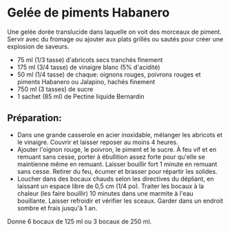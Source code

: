 # Gelée de piments Habanero

Une gelée dorée translucide dans laquelle on voit des morceaux de piment. Servir avec du fromage ou ajouter aux plats grillés ou sautés pour créer une explosion de saveurs.

- 75 ml (1/3 tasse) d'abricots secs tranchés finement
- 175 ml (3/4 tasse) de vinaigre blanc (5% d'acidité)
- 50 ml (1/4 tasse) de chaque: oignons rouges, poivrons rouges et piments Habanero ou Jalapino, hachés finement
- 750 ml (3 tasses) de sucre
- 1 sachet (85 ml) de Pectine liquide Bernardin

## Préparation:

- Dans une grande casserole en acier inoxidable, mélanger les abricots et le vinaigre. Couvrir et laisser reposer au moins 4 heures.
- Ajouter l'oignon rouge, le poivron, le piment et le sucre. À feu vif et en remuant sans cesse, porter à ébullition assez forte pour qu'elle se maintienne même en remuant. Laisser bouillir fort 1 minute en remuant sans cesse. Retirer du feu, écumer et brasser pour répartir les solides.
- Loucher dans des bocaux chauds selon les directives du dépliant, en laissant un espace libre de 0,5 cm (1/4 po). Traiter les bocaux à la chaleur (les faire bouillir) 10 minutes dans une marmite à l'eau bouillante. Laisser refroidir et vérifier les sceaux. Garder dans un endroit sombre et frais jusqu'à 1 an.

Donne 6 bocaux de 125 ml ou 3 bocaux de 250 ml.
